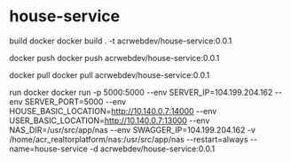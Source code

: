 # house-service

build docker
docker build . -t acrwebdev/house-service:0.0.1

docker push
docker push acrwebdev/house-service:0.0.1

docker pull
docker pull acrwebdev/house-service:0.0.1

run docker
docker run -p 5000:5000 --env SERVER_IP=104.199.204.162 --env SERVER_PORT=5000 --env HOUSE_BASIC_LOCATION=http://10.140.0.7:14000 --env USER_BASIC_LOCATION=http://10.140.0.7:13000 --env NAS_DIR=/usr/src/app/nas --env SWAGGER_IP=104.199.204.162 -v /home/acr_realtorplatform/nas:/usr/src/app/nas --restart=always --name=house-service -d acrwebdev/house-service:0.0.1
